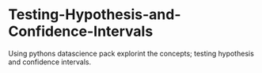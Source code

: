 # Testing-Hypothesis-and-Confidence-Intervals
Using pythons datascience pack explorint the concepts; testing hypothesis and confidence intervals.
